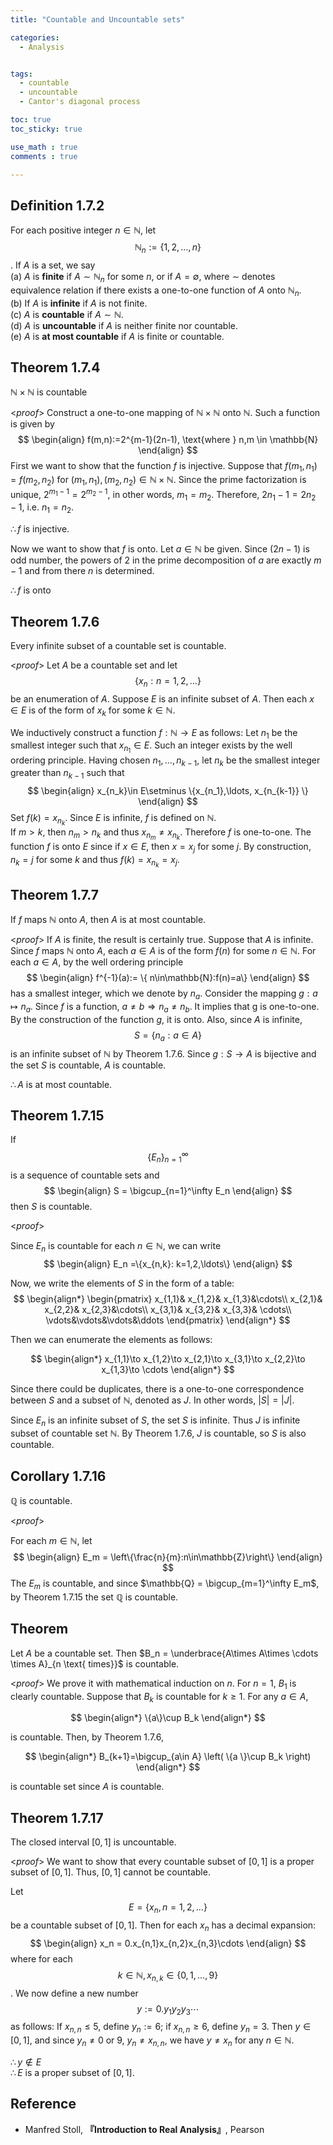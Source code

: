 ```yaml
---
title: "Countable and Uncountable sets"

categories:
  - Analysis


tags:
  - countable
  - uncountable
  - Cantor's diagonal process

toc: true
toc_sticky: true

use_math : true
comments : true

---
```

## Definition 1.7.2
For each positive integer $n\in \mathbb{N}$, let $$
\mathbb{N}_n:=\{1,2,\ldots,n \}
$$. If $A$ is a set, we say <br /> (a) $A$ is **finite** if $A\sim \mathbb{N}_n$ for some $n$, or if $A=\emptyset$, where $\sim$ denotes equivalence relation if there exists a one-to-one function of $A$ onto $\mathbb{N}_n$. <br /> (b) If $A$ is **infinite** if $A$ is not finite. <br /> (c) $A$ is **countable** if $A\sim \mathbb{N}$. <br /> (d) $A$ is **uncountable** if $A$ is neither finite nor countable. <br /> (e) $A$ is **at most countable** if $A$ is finite or countable. 

## Theorem 1.7.4
$\mathbb{N}\times\mathbb{N}$ is countable

<*proof*>
Construct a one-to-one mapping of $\mathbb{N}\times \mathbb{N}$ onto $\mathbb{N}$. Such a function is given by
$$
\begin{align}
f(m,n):=2^{m-1}(2n-1), \text{where } n,m \in \mathbb{N}
\end{align}
$$
First we want to show that the function $f$ is injective. Suppose that $f(m_1,n_1) = f(m_2, n_2)$ for $(m_1,n_1), (m_2,n_2)\in \mathbb{N}\times\mathbb{N}$. Since the prime factorization is unique, $2^{m_1-1}=2^{m_2-1}$, in other words, $m_1=m_2$. Therefore, $2n_1-1=2n_2-1$, i.e. $n_1=n_2$. 

$\therefore f$ is injective.

Now we want to show that $f$ is onto. Let $a\in\mathbb{N}$ be given. Since $(2n-1)$ is odd number, the powers of 2 in the prime decomposition of $a$ are exactly $m-1$ and from there $n$ is determined. 

$\therefore f$ is onto 

$$\tag*{$\square$}$$

## Theorem 1.7.6
Every infinite subset of a countable set is countable.

<*proof*>
Let $A$ be a countable set and let $$\{x_n:n=1,2,\ldots\}$$ be an enumeration of $A$.  Suppose $E$ is an infinite subset of $A$. Then each $x\in E$ is of the form of $x_k$ for some $k\in \mathbb{N}$.

We inductively construct a function $f:\mathbb{N}\to E$ as follows: Let $n_1$ be the smallest integer such that $x_{n_1}\in E$. Such an integer exists by the well ordering principle. Having chosen $n_1,\ldots, n_{k-1}$, let $n_k$ be the smallest integer greater than $n_{k-1}$ such that 
$$
\begin{align}
x_{n_k}\in E\setminus \{x_{n_1},\ldots, x_{n_{k-1}} \}
\end{align}
$$
Set $f(k) = x_{n_k}$. Since $E$ is infinite, $f$ is defined on $\mathbb{N}$. <br /> If $m >k$, then $n_m > n_k$ and thus $x_{n_m} \neq x_{n_k}$. Therefore $f$ is one-to-one. The function $f$ is onto $E$ since if $x\in E$, then $x=x_j$ for some $j$. By construction, $n_k = j$ for some $k$ and thus $f(k) = x_{n_k}=x_j.$

$$\tag*{$\square$}$$

## Theorem 1.7.7
If $f$ maps $\mathbb{N}$ onto $A$, then $A$ is at most countable.

<*proof*>
If $A$ is finite, the result is certainly true. Suppose that $A$ is infinite. Since $f$ maps $\mathbb{N}$ onto $A$, each $a\in A$ is of the form $f(n)$ for some $n\in\mathbb{N}$. For each $a\in A$, by the well ordering principle
$$
\begin{align}
f^{-1}(a):= \{ n\in\mathbb{N}:f(n)=a\}
\end{align}
$$
has a smallest integer, which we denote by $n_a$.  Consider the mapping $g:a\mapsto n_a$. Since $f$ is a function,   $a\neq b \Rightarrow n_a \neq n_b$. It implies that g is one-to-one.  By the construction of the function $g$, it is onto. Also, since $A$ is infinite, 
$$
S=\{n_a:a\in A\}
$$
is an infinite subset of $\mathbb{N}$ by Theorem 1.7.6. Since $g: S \rightarrow A$ is bijective and the set $S$ is countable,  $A$ is countable. 


$\therefore A$ is at most countable.
$$\tag*{$\square$}$$

## Theorem 1.7.15
If $$\{E_n\}_{n=1}^\infty$$ is a sequence of countable sets and 
$$
\begin{align}
S = \bigcup_{n=1}^\infty E_n
\end{align}
$$
then $S$ is countable.

<*proof*>

Since $E_n$ is countable for each $n\in \mathbb{N}$, we can write 
$$
\begin{align}
E_n =\{x_{n,k}: k=1,2,\ldots\}
\end{align}
$$

Now, we write the elements of $S$ in the form of a table:
$$
\begin{align*}
\begin{pmatrix}
x_{1,1}& x_{1,2}& x_{1,3}&\cdots\\
x_{2,1}& x_{2,2}& x_{2,3}&\cdots\\
x_{3,1}& x_{3,2}& x_{3,3}& \cdots\\
\vdots&\vdots&\vdots&\ddots
\end{pmatrix}
\end{align*}
$$

Then we can enumerate the elements as follows:

$$
\begin{align*}
x_{1,1}\to x_{1,2}\to x_{2,1}\to x_{3,1}\to x_{2,2}\to x_{1,3}\to \cdots
\end{align*}
$$

Since there could be duplicates, there is a one-to-one correspondence between $S$ and a subset of $\mathbb{N}$, denoted as $J$.  In other words, $|S|=|J|$.

 Since $E_n$ is an infinite subset of $S$, the set $S$ is infinite. Thus $J$ is infinite subset of countable set $\mathbb{N}$. By Theorem 1.7.6, $J$ is countable, so $S$ is also countable. 
$$\tag*{$\square$}$$

## Corollary 1.7.16
$\mathbb{Q}$ is countable.

<*proof*>

For each $m\in\mathbb{N}$, let 
$$
\begin{align}
E_m = \left\{\frac{n}{m}:n\in\mathbb{Z}\right\}
\end{align}
$$
The $E_m$ is countable, and since $\mathbb{Q} = \bigcup_{m=1}^\infty E_m$, by Theorem 1.7.15 the set $\mathbb{Q}$ is countable.

$$\tag*{$\square$}$$ 

## Theorem
Let $A$ be a countable set. Then $B_n = \underbrace{A\times A\times \cdots \times A}_{n \text{ times}}$ is countable.

<*proof*>
We prove it with mathematical induction on $n$. For $n=1$, $B_1$ is clearly countable. Suppose that $B_{k}$ is countable for $k\geq 1$. For any $a\in A$,

$$
\begin{align*}
\{a\}\cup B_k
\end{align*}
$$

is countable. Then, by Theorem 1.7.6,

$$
\begin{align*}
B_{k+1}=\bigcup_{a\in A} \left( \{a \}\cup B_k \right)
\end{align*}
$$

is countable set since $A$ is countable.
 $$\tag*{$\square$}$$

## Theorem 1.7.17
The closed interval $[0,1]$ is uncountable.

<*proof*>
We want to show that every countable subset of $[0,1]$ is a proper subset of $[0,1]$. Thus, $[0,1]$ cannot be countable.

Let $$E=\{x_n, n=1,2,\ldots \}$$ be a countable subset of $[0,1]$. Then for each $x_n$ has a decimal expansion:
$$
\begin{align}
x_n = 0.x_{n,1}x_{n,2}x_{n,3}\cdots
\end{align}
$$
where for each $$k\in \mathbb{N}, x_{n,k}\in \{0,1,\ldots, 9\}$$. We now define a new number 
$$
y:= 0.y_1y_2y_3\cdots
$$
as follows: If $x_{n,n} \leq 5$, define $y_n :=6$; if $x_{n,n} \geq 6$, define $y_n=3$. Then $y\in [0,1]$, and since $y_n \neq 0$ or 9, $y_n \neq x_{n,n}$, we have $y\neq x_n$ for any $n\in\mathbb{N}$.

$\therefore y\not\in E$ <br /> $\therefore E$ is a proper subset of $[0,1]$. 
$$\tag*{$\square$}$$
## Reference
- Manfred Stoll,  **『**Introduction to Real Analysis**』**, Pearson
